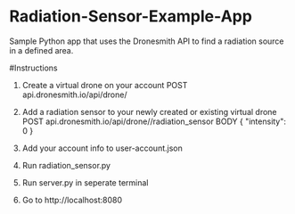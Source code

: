 # Radiation-Sensor-Example-App
Sample Python app that uses the Dronesmith API to find a radiation source in a defined area. 

#Instructions

1. Create a virtual drone on your account
POST api.dronesmith.io/api/drone/<drone-name>

2. Add a radiation sensor to your newly created or existing virtual drone
POST api.dronesmith.io/api/drone/<drone-name>/radiation_sensor
BODY 
{
  "intensity": 0
}

3. Add your account info to user-account.json
4. Run radiation_sensor.py
5. Run server.py in seperate terminal
6. Go to http://localhost:8080
